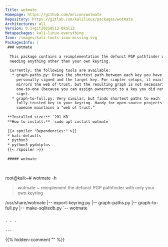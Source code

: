 ```yaml
---
Title: wotmate
Homepage: https://github.com/mricon/wotmate
Repository: https://gitlab.com/kalilinux/packages/wotmate
Architectures: all
Version: 0.1+git20210512-0kali3
Metapackages: kali-linux-everything 
Icon: /images/kali-tools-icon-missing.svg
PackagesInfo: |
 ### wotmate
 
  This package contains a reimplementation the defunct PGP pathfinder without
  needing anything other than your own keyring.
   
  Currently, the following tools are available:
   * graph-paths.py: Draws the shortest path between each key you have
     personally signed and the target key. For simpler setups, it exactly
     mirrors the web of trust, but the resulting graph is not necessarily
     one-to-one (because you can assign ownertrust to a key you did not directly
     sign).
   * graph-to-full.py: Very similar, but finds shortest paths to each
     fully-trusted key in your keyring. Handy for open-source projects where
     someone maintains a "web of trust."
 
 **Installed size:** `201 KB`  
 **How to install:** `sudo apt install wotmate`  
 
 {{< spoiler "Dependencies:" >}}
 * kali-defaults
 * python3
 * python3-pydotplus
 {{< /spoiler >}}
 
 ##### wotmate
 
 
 ```
 root@kali:~# wotmate -h
 
 > wotmate ~ reimplement the defunct PGP pathfinder with only your own keyring
 
 /usr/share/wotmate
 |-- export-keyring.py
 |-- graph-paths.py
 |-- graph-to-full.py
 |-- make-sqlitedb.py
 `-- wotmate
 ```
 
 - - -
 
---
```

{{% hidden-comment "<!--Do not edit anything above this line-->" %}}
